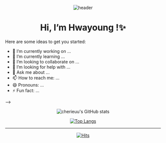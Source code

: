 <div align=center>
  
![header](https://capsule-render.vercel.app/api?type=waving&color=auto&height=300&section=header&text=Yoo%20hwayoung&fontSize=90)</div>
<div align=center><h1> Hi, I’m Hwayoung !✨ </h1></div>

Here are some ideas to get you started:

- 🔭 I’m currently working on ...
- 🌱 I’m currently learning ...
- 👯 I’m looking to collaborate on ...
- 🤔 I’m looking for help with ...
- 💬 Ask me about ...
- 📫 How to reach me: ...
- 😄 Pronouns: ...
- ⚡ Fun fact: ...

-->

<div align=center>

![cherieuu's GitHub stats](https://github-readme-stats.vercel.app/api?username=cherieuu&show_icons=true&theme=radical)

[![Top Langs](https://github-readme-stats.vercel.app/api/top-langs/?username=cherieuu&layout=compact&theme=radical)](https://github.com/cherieuu)
  
<hr>


[![Hits](https://hits.seeyoufarm.com/api/count/incr/badge.svg?url=https%3A%2F%2Fgithub.com%2Fcherieuu&count_bg=%236A00B8&title_bg=%23706AAC&icon=&icon_color=%23E7E7E7&title=hits&edge_flat=false)](https://hits.seeyoufarm.com)
</div>
